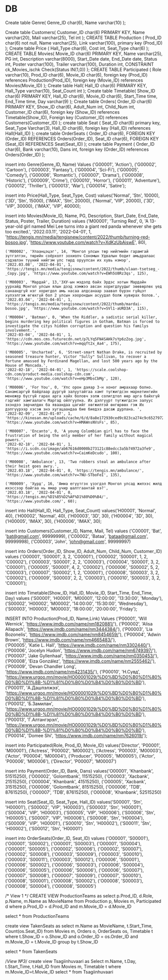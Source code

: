 # DB



Create table Genre(
	Genre_ID char(6),
	Name varchar(10)
	);

Create table Customers(
	Customer_ID char(6) PRIMARY KEY,
	Name varchar(20),
	Mail varchar(25),
	Tel int
);
CREATE TABLE Production (
    Prod_ID char(6) not null,
    Name varchar(25),
    Link varchar(100),
    primary key (Prod_ID)
);
Create table Price (
	Hall_Type char(6),
	Cost int,
	Seat_Type char(6)
);
CREATE TABLE Movies(
	Movie_ID char(6) PRIMARY KEY, 
	Name varchar(25),
	PG int,
	Description varchar(8000), 
	Start_Date date, 
	End_Date date,
	Status int,
	Poster varchar(100),
	Trailer varchar(100),
	Duration int,
	CONSTRAINT ck_Movies_ischk Check(Status IN(1,0))
);
CREATE TABLE Participated (
    Role varchar(10),
    Prod_ID char(6),
    Movie_ID char(6),
    foreign key (Prod_ID) references Production(Prod_ID),
    foreign key (Movie_ID) references Movies(Movie_ID)
);
Create table Hall(
	Hall_ID char(6) PRIMARY KEY,
	Hall_Type varchar(10),
	Seat_Count int
	);
Create table Timetable(
	Show_ID char(6) PRIMARY KEY,
	Hall_ID char(6),
	Movie_ID char(6),
	Start_Time time,
	End_Time time,
	Day varchar(9)
	);
Create table Orders(
	Order_ID char(6) PRIMARY KEY,
	Show_ID char(6),
	Adult_Num int,
	Child_Num int,
	Customer_ID char(6),
	foreign key (Show_ID) references Timetable(Show_ID),
	Foreign key (Customer_ID) references Customers(Customer_ID)
);
create table Seat (
    Seat_ID char(6) primary key,
    Seat_Type Varchar(3),
    Hall_ID char(6),
    foreign key (Hall_ID) references Hall(Hall_ID)
);
create table OrderSeats (
	Order_ID char(6),
	FOREIGN KEY (Order_ID) REFERENCES Orders(Order_ID),
	Seat_ID char(6),
	FOREIGN KEY (Seat_ID) REFERENCES Seat(Seat_ID)
);
create table Payment (
	Order_ID char(6),
	Bank varchar(10),
	Dans int,
	foreign key (Order_ID) references Orders(Order_ID)
);


insert into Genre(Genre_ID, Name)
Values 
('G00001', 'Action'),
('G00002', 'Cartoon'),
('G00003', 'Fantasy'),
('G00004', 'Sci-Fi'),
('G00005', 'Comedy'),
('G00006', 'Romantic'),
('G00007', 'Drama'),
('G00008', 'Historic'),
('G00009', 'Crime'),
('G00010', 'Horror'),
('G00011', 'Adventure'),
('G00012', 'Thriller'),
('G00013', 'War'),
('G00014', 'Satire');


insert into Price(Hall_Type, Seat_Type, Cost)
values('Normal', 'Stn', 10000),
('3D', 'Stn', 15000),
('IMAX', 'Stn', 20000),
('Normal', 'VIP', 20000),
('3D', 'VIP', 30000),
('IMAX', 'VIP', 40000);

insert into Movies(Movie_ID, Name, PG, Description, Start_Date, End_Date, Status, Poster, Trailer, Duration)
values
	('M00001', 'Turning Red', 0, 'A 13-year-old girl named Mei Lee turns into a giant red panda whenever she gets too excited.', '2022.03.11', '2022-04-01', 1, 
	'https://tengis.mn/media/tengisnew/content/2022/thumb/turning-red-bosoo.jpg', 'https://www.youtube.com/watch?v=XdKzUbAiswE', 80),

	('M00002', 'Улаанцэцэг', 14, 'Монгол улсын төр нийгмийн гарамгай зүтгэлтэн, төрийн соёрхолт зохиолч Сономын Удвалын бодит амьдралаас сэдэвлэн түүний нийгэм улс төрд оруулсан их хувь нэмэр',
	'2022.03.08', '2022-04-01', 1, 'https://tengis.mn/media/tengisnew/content/2022/thumb/ulaan-tsetseg_-_Copy.jpg', 'https://www.youtube.com/watch?v=EWh5U8Rz3qs', 125),

	('M00003', 'Мардай', 13,'ЗХУ-ын мэдэлд байх Эрдэс хотын Мардайн уурхайд Монгол улсын ялын дээд хэмжээ авсан хоригдлуудыг зөөвөрлөх үед санаандгүй нэг хоригдол амь насаа алдсанаар заавал бүрэн гүйцэт хүлээлгэж өгөхгүй бол 2 улсын хоорондын асуудал болж хувирах болов.',
	'2022.03.04', '2022-04-01', 1, 'https://tengis.mn/media/tengisnew/content/2022/thumb/mardai-bosoo.jpg', 'https://www.youtube.com/watch?v=SVl1-aURD3A', 115),
	
	('M00004', 'Batman', 0, 'When the Riddler, a sadistic serial killer, begins murdering key political figures in Gotham, Batman is forced to investigate the citys hidden corruption and question his familys involvement.', 
	'2022-03-04', '2022-04-01', 1, 'https://cdn.mos.cms.futurecdn.net/p7LYq5FN4SAHk7sYp6zZog.jpg', 'https://www.youtube.com/watch?v=mqqft2x_Aa4', 175),

	('M00005', 'Uncharted', 6, 'Street-smart Nathan Drake, is recruited by seasoned treasure hunter, Victor "Sully" Sullivan, to recover a fortune amassed by Ferdinand Magellan, and lost 500 years ago by the House of Moncada.', 
	'2022-02-18', '2022-04-01', 1, 'https://scale.coolshop-cdn.com/product-media.coolshop-cdn.com', 'https://www.youtube.com/watch?v=eHp3MbsCbMg', 120),

	('M00006', 'For You', 0, 'Улс орон даяар 3-н хоног амрахаар болно. Санамсаргүй байдлаар дүргүй залуутайгаа хамт түгжигдсэн маркетингийн менежер бүсгүй гарах арга хайх боловч ээлж солигдтол өөр арга байхгүй гэдгийг хамгаалагч Маргад ойлгуулна. Их дэлгүүрт түгжигдсэн залуус эхэндээ зөрчилдөх ба яваандаа цагийг хөгжилтэй өнгөрөөх гэж Их дэлгүүрээр хэсэж энэ хугацаандаа бие биедээ дасаж дурлана. ',
	'2022-02-09', '2022-01-07', 1, 'https://kinosan.mn/uploads/cache/6/d/8a8e172930ced9c823ca274c9c6527972fb5d535_900x0.jpg', 'https://www.youtube.com/watch?v=HMAWnsNVsFs', 85),

	('M00007', 'Encanto', 0, 'A young Colombian girl has to face the frustration of being the only member of her family without magical powers.', 
	'2022-02-18', '2022-04-01', 1, 'https://i.scdn.co/image/ab67616d0000b273121c88edcc3a5b74972a3fe9', 'https://www.youtube.com/watch?v=CaimKeDcudo', 100),

	('M00008', 'Ambulance', 13, 'Two robbers steal an ambulance after their heist goes awry.', 
	'2022.03.18', '2022-04-01', 0, 'https://tengis.mn/ambulance/', 'https://www.youtube.com/watch?v=7NU-STboFeI', 135),

	('M00009', 'Хурд', 16, 'Амиа егүүтгэх үзэгдэл Монгол улсад жилээс жилд ихэссээр байгаа нь ямар учир шалтгаантай вэ?', 
	'2022.03.18', '2022-04-01', 0, 'https://tengis.mn/%D1%85%D2%AF%D1%80%D0%B4/', 'https://www.youtube.com/', 60);

insert into Hall(Hall_ID, Hall_Type, Seat_Count)
values('H00001', 'Normal', 40),
('H00002', 'Normal', 40),
('H00003', '3D', 30),
('H00004', '3D', 30),
('H00005', 'IMAX', 30),
('H00006', 'IMAX', 30);

insert into Customers(Customer_ID, Name, Mail, Tel)
values ('C00001', 'Bat', 'bat@gmail.com', 99999999),
('C00002', 'Bataa', 'bataa@gmail.com', 99999998),
('C00003', 'John', 'john@gmail.com', 99999997)

insert into Orders(Order_ID, Show_ID, Adult_Num, Child_Num, Customer_ID)
values ('O00001', 'S00001', 3, 2, 'C00001'),
('O00002', 'S00001', 1, 2, 'C00002'),
('O00003', 'S00001', 2, 2, 'C00003'),
('O00004', 'S00001', 3, 2, 'C00001'),
('O00005', 'S00001', 4, 2, 'C00002'),
('O00006', 'S00002', 5, 2, 'C00003'),
('O00007', 'S00002', 1, 2, 'C00001'),
('O00008', 'S00003', 3, 2, 'C00002'),
('O00009', 'S00003', 2, 2, 'C00003'),
('O00010', 'S00003', 3, 2, 'C00001');

insert into Timetable(Show_ID, Hall_ID, Movie_ID, Start_Time, End_Time, Day)
values
('S00001', 'H00001', 'M00001', '12:00:00', '13:30:00', 'Monday'),
('S00002', 'H00002', 'M00002', '14:00:00', '15:30:00', 'Wednesday'),
('S00003', 'H00003', 'M00003', '18:00:00', '20:00:00', 'Friday');

INSERT INTO Production(Prod_ID, Name,Link)
Values  ('P00001', 'Will Wernick', 'https://www.imdb.com/name/nm1820881/'),
		('P00002', 'Alisa Allapach', 'https://www.imdb.com/name/nm3444384/'),
		('P00003', 'Lia Bozonelis', 'https://www.imdb.com/name/nm8454659/'),
		('P00004', 'Adwin Brown', 'https://www.imdb.com/name/nm4665483/'),	
		('P00005', 'Katie L. Hall', 'https://www.imdb.com/name/nm3302440/'),		
		('P00006', 'Jocelyn Hudon', 'https://www.imdb.com/name/nm6749397/'),	
		('P00007', 'Jake Gyllenhaal', 'https://www.imdb.com/name/nm0350453/'),	
		('P00008', 'Eiza González', 'https://www.imdb.com/name/nm2555462/'),
		('P00009', 'Devan Chandler Long', 'https://www.imdb.com/name/nm4231435/'),
		('P00010', 'Н.Сувд', 'https://www.urgoo.mn/movie/HO00001029/%D0%BD%D0%B0%D1%80%D0%BD%D1%8B-%D1%81%D0%B0%D0%B4%D0%B0%D0%BD'),
		('P00011', 'А.Дашпэлжээ', 'https://www.urgoo.mn/movie/HO00001029/%D0%BD%D0%B0%D1%80%D0%BD%D1%8B-%D1%81%D0%B0%D0%B4%D0%B0%D0%BD'),
		('P00012', 'Б.Замилан', 'https://www.urgoo.mn/movie/HO00001029/%D0%BD%D0%B0%D1%80%D0%BD%D1%8B-%D1%81%D0%B0%D0%B4%D0%B0%D0%BD'),
		('P00013', 'Г.Алтангэрэл', 'https://www.urgoo.mn/movie/HO00001029/%D0%BD%D0%B0%D1%80%D0%BD%D1%8B-%D1%81%D0%B0%D0%B4%D0%B0%D0%BD'),
		('P00014', 'Domee Shi', 'https://www.imdb.com/name/nm7626019/');



insert into Participated(Role, Prod_ID, Movie_ID)
values('Director', 'P00001', 'M00001'),
('Actress', 'P00002', 'M00002'),
('Actress', 'P00003', 'M00003'),
('Actor', 'P00004', 'M00004'),
('Producer', 'P00005', 'M00005'),
('Actor', 'P00006', 'M00006'),
('Director', 'P00007', 'M00007')

insert into Payment(Order_ID, Bank, Dans)
values('O00001', 'Khanbank', 51515250),
('O00002', 'Golomtbank', 11515250),
('O00003', 'Xacbank', 21515250),
('O00004', 'Khanbank', 41515250),
('O00005', 'Xacbank', 31515250),
('O00006', 'Golomtbank', 81515250),
('O00006', 'TDB', 87615250),
('O00007', 'TDB', 87615250),
('O00008', 'Khanbank', 52515250)

insert into Seat(Seat_ID, Seat_Type, Hall_ID)
values('S00001', 'Stn', 'H00001'),
('S00002', 'VIP', 'H00003'),
('S00003', 'Stn', 'H00001'),
('S00004', 'VIP', 'H00003'),
('S00005', 'VIP', 'H00006'),
('S00006', 'Stn', 'H00005'),
('S00007', 'VIP', 'H00006'),
('S00008', 'Stn', 'H00004'),
('S00009', 'VIP', 'H00001'),
('S00010', 'Stn', 'H00002'),
('S00011', 'Stn', 'H00002'),
('S00012', 'Stn', 'H00001')

insert into OrderSeats(Order_ID, Seat_ID)
values ('O00001', 'S00001'),
('O00001', 'S00002'),
('O00001', 'S00003'),
('O00001', 'S00004'),
('O00001', 'S00005'),
('O00002', 'S00006'),
('O00002', 'S00007'),
('O00002', 'S00008'),
('O00003', 'S00009'),
('O00003', 'S00010'),
('O00003', 'S00011'),
('O00003', 'S00012'),
('O00006', 'S00001'),
('O00006', 'S00002'),
('O00006', 'S00003'),
('O00006', 'S00004'),
('O00006', 'S00005'),
('O00006', 'S00006'),
('O00006', 'S00007'),
('O00007', 'S00008'),
('O00007', 'S00009'),
('O00007', 'S00010'),
('O00008', 'S00001'),
('O00008', 'S00002'),
('O00008', 'S00003'),
('O00008', 'S00004'),
('O00008', 'S00005')



/* View 1 */
CREATE VIEW ProductionTeams as
select p.Prod_ID, d.Role, p.Name, m.Name as MovieName from Production p, Movies m, Participated d
where p.Prod_ID = d.Prod_ID and m.Movie_ID = d.Movie_ID

select * from ProductionTeams


create view TakenSeats as
select m.Name as MovieName, t.Start_Time, Count(os.Seat_ID) from Movies m, Orders o, OrderSeats os, Timetable t
where t.Show_ID = o.Show_ID and o.Order_ID = os.Order_ID and m.Movie_ID = t.Movie_ID
group by t.Show_ID

select * from TakenSeats

/*View №3*/ 
create view Tsagiinhuvaari as
Select m.Name, t.Day, t.Start_Time, t.Hall_ID
from Movies m, Timetable t
where m.Movie_ID=t.Movie_ID 
select * from Tsagiinhuvaari
